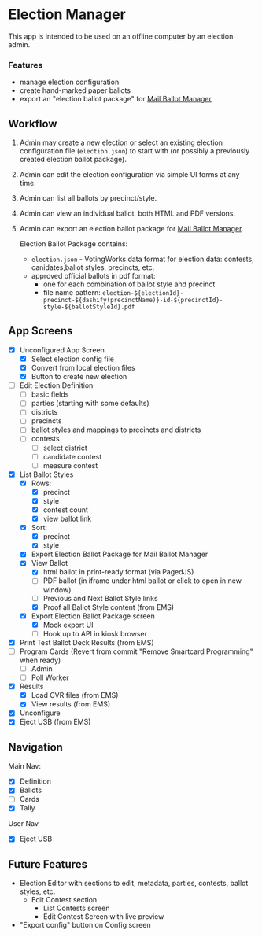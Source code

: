 # Election Manager

This app is intended to be used on an offline computer by an election admin.

### Features

- manage election configuration
- create hand-marked paper ballots
- export an "election ballot package" for [Mail Ballot Manager](https://github.com/votingworks/mail-ballot-manager)

## Workflow

1. Admin may create a new election or select an existing election configuration file (`election.json`) to start with (or possibly a previously created election ballot package).
2. Admin can edit the election configuration via simple UI forms at any time.
3. Admin can list all ballots by precinct/style.
4. Admin can view an individual ballot, both HTML and PDF versions.
5. Admin can export an election ballot package for [Mail Ballot Manager](https://github.com/votingworks/mail-ballot-manager).

   Election Ballot Package contains:

   - `election.json` - VotingWorks data format for election data: contests, canidates,ballot styles, precincts, etc.
   - approved official ballots in pdf format:
     - one for each combination of ballot style and precinct
     - file name pattern: `election-${electionId}-precinct-${dashify(precinctName)}-id-${precinctId}-style-${ballotStyleId}.pdf`

## App Screens

- [x] Unconfigured App Screen
  - [x] Select election config file
  - [x] Convert from local election files
  - [x] Button to create new election
- [ ] Edit Election Definition
  - [ ] basic fields
  - [ ] parties (starting with some defaults)
  - [ ] districts
  - [ ] precincts
  - [ ] ballot styles and mappings to precincts and districts
  - [ ] contests
    - [ ] select district
    - [ ] candidate contest
    - [ ] measure contest
- [x] List Ballot Styles
  - [x] Rows:
    - [x] precinct
    - [x] style
    - [x] contest count
    - [x] view ballot link
  - [x] Sort:
    - [x] precinct
    - [x] style
  - [x] Export Election Ballot Package for Mail Ballot Manager
  - [x] View Ballot
    - [x] html ballot in print-ready format (via PagedJS)
    - [ ] PDF ballot (in iframe under html ballot or click to open in new window)
    - [ ] Previous and Next Ballot Style links
    - [x] Proof all Ballot Style content (from EMS)
  - [x] Export Election Ballot Package screen
    - [x] Mock export UI
    - [ ] Hook up to API in kiosk browser
- [x] Print Test Ballot Deck Results (from EMS)
- [ ] Program Cards (Revert from commit "Remove Smartcard Programming" when ready)
  - [ ] Admin
  - [ ] Poll Worker
- [x] Results
  - [x] Load CVR files (from EMS)
  - [x] View results (from EMS)
- [x] Unconfigure
- [x] Eject USB (from EMS)

## Navigation

Main Nav:

- [x] Definition
- [x] Ballots
- [ ] Cards
- [x] Tally

User Nav

- [x] Eject USB

## Future Features

- Election Editor with sections to edit, metadata, parties, contests, ballot styles, etc.
  - Edit Contest section
    - List Contests screen
    - Edit Contest Screen with live preview
- "Export config" button on Config screen
